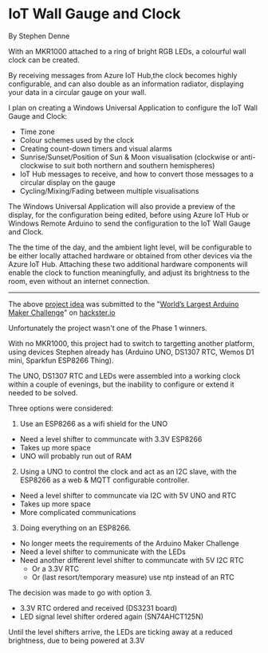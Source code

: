 # IoT Wall Gauge and Clock
By Stephen Denne

With an MKR1000 attached to a ring of bright RGB LEDs, a colourful wall
clock can be created.

By receiving messages from Azure IoT Hub,the clock becomes highly
configurable, and can also double as an information radiator, displaying
your data in a circular gauge on your wall.

I plan on creating a Windows Universal Application to configure the IoT
Wall Gauge and Clock:

- Time zone
- Colour schemes used by the clock
- Creating count-down timers and visual alarms
- Sunrise/Sunset/Position of Sun & Moon visualisation (clockwise or
  anti-clockwise to suit both northern and southern hemispheres)
- IoT Hub messages to receive, and how to convert those messages to a
  circular display on the gauge
- Cycling/Mixing/Fading between multiple visualisations

The Windows Universal Application will also provide a preview of the
display, for the configuration being edited, before using Azure IoT Hub or
Windows Remote Arduino to send the configuration to the IoT Wall Gauge and
Clock.

The the time of the day, and the ambient light level, will be configurable
to be either locally attached hardware or obtained from other devices via
the Azure IoT Hub. Attaching these two additional hardware components will
enable the clock to function meaningfully, and adjust its brightness to the
room, even without an internet connection.

---------------------------------------------------------------------------

The above [project idea](https://www.hackster.io/challenges/arduino-microsoft-maker/ideas/1045)
was submitted to the "[World’s Largest Arduino Maker Challenge](https://www.hackster.io/challenges/arduino-microsoft-maker)"
on [hackster.io](https://www.hackster.io/)

Unfortunately the project wasn't one of the Phase 1 winners.

With no MKR1000, this project had to switch to targetting another
platform, using devices Stephen already has (Arduino UNO, DS1307
RTC, Wemos D1 mini, Sparkfun ESP8266 Thing).

The UNO, DS1307 RTC and LEDs were assembled into a working clock within
a couple of evenings, but the inability to configure or extend it needed
to be solved.

Three options were considered:

1. Use an ESP8266 as a wifi shield for the UNO
  - Need a level shifter to communcate with 3.3V ESP8266
  - Takes up more space
  - UNO will probably run out of RAM
2. Using a UNO to control the clock and act as an I2C slave, with the
   ESP8266 as a web & MQTT configurable controller.
  - Need a level shifter to communcate via I2C with 5V UNO and RTC
  - Takes up more space
  - More complicated communications
3. Doing everything on an ESP8266.
  - No longer meets the requirements of the Arduino Maker Challenge
  - Need a level shifter to communicate with the LEDs
  - Need another different level shifter to communcate with 5V I2C RTC
    - Or a 3.3V RTC
    - Or (last resort/temporary measure) use ntp instead of an RTC

The decision was made to go with option 3.
- 3.3V RTC ordered and received (DS3231 board)
- LED signal level shifter ordered again (SN74AHCT125N)

Until the level shifters arrive, the LEDs are ticking away at a reduced
brightness, due to being powered at 3.3V
